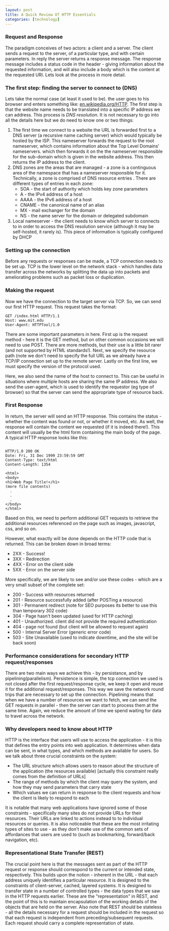 ```yaml
---
layout: post
title: A Quick Review Of HTTP Essentials
categories: [technology] 
---
```


<h3>Request and Response</h3>

The paradigm conceives of two actors: a client and a server. The client sends a request to the server, of a particular type, and with certain parameters. In reply the server returns a response message. The response message includes a status code in the header - giving information about the requested information, and will also include a body which is the content at the requested URI. Lets look at the process in more detail.

<!--more-->

<h3>The first step: finding the server to connect to (DNS)</h3>

Lets take the normal case (at least it used to be). the user goes to his browser and enters something like: <a href="http://en.wikipedia.org/HTTP">en.wikipedia.org/HTTP</a>. The first step is that the website name needs to be translated into a specific IP address we can address. This process is <em>DNS resolution</em>. It is not necessary to go into all the details here but we do need to know one or two things: 
<ol>
	<li>The first time we connect to a website the URL is forwarded first to a DNS server (a recursive name caching server) which would typically be hosted by the ISP. This nameserver forwards the request to the root nameserver, which contains information about the Top Level Domains' nameservers. which then forwards it on the the nameserver responsible for the sub-domain which is given in the website address. This then returns the IP address to the client.</li>
	<li>DNS zones are the areas that are managed - a zone is a continguous area of the namespace that has a nameserver responsible for it. Technically, a zone is comprised of DNS resource entries . There are different types of entries in each zone:
		<ul>
			<li>SOA - the start of authority which holds key zone parameters</li>
			<li>A - the IPv4 address of a host</li>
			<li>AAAA - the IPv6 address of a host</li>
			<li>CNAME - the canonical name of an alias</li>
			<li>MX - mail exchanger for the domain</li>
			<li>NS - the name server for the domain or delegated subdomain</li>
		</ul>
	<li>Local nameserver - the client needs to know which server to connects to in order to access the DNS resolution service (although it may be self-hosted, it rarely is). This piece of information is typically configured by DHCP</li>
</ol>

<h3>Setting up the connection</h3>

Before any requests or responses can be made, a TCP connection needs to be set up. TCP is the lower level on the network stack - which handles data transfer across the networks by splitting the data up into packets and ameliorating problems such as packet loss or duplication.

<h3>Making the request</h3>

Now we have the connection to the target server via TCP. So, we can send our first HTTP request. This request takes the format:

<pre><code>GET /index.html HTTP/1.1
Host: www.mit.edu
User-Agent: HTTPTool/1.0
</code></pre>

There are some important parameters in here. First up is the request method - here it is the GET method, but on other common occasions we will need to use POST. There are more methods, but their use is a little bit rarer (and not supported by HTML standards!). Next, we specify the resource path (note we don't need to specify the full URL as we already have a TCP/IP connection set up to the remote server. Lastly on the first line, we must specify the version of the protocol used. 

Here, we also send the name of the host to connect to. This can be useful in situations where multiple hosts are sharing the same IP address. We also send the user-agent, which is used to identify the requestor (eg type of browser) so that the server can send the appropriate type of resource back.

<h3>First Response</h3>

In return, the server will send an HTTP response. This contains the status - whether the content was found or not, or whether it moved, etc. As well, the response will contain the content we requested (if it is indeed there!). This content will usually be the html form containing the main body of the page. A typical HTTP response looks like this:
<pre><code>
HTTP/1.0 200 OK
Date: Fri, 31 Dec 1999 23:59:59 GMT
Content-Type: text/html
Content-Length: 1354

&lt;html&gt;
&lt;body&gt;
&lt;h1&gt;Web Page Title!&lt;/h1&gt;
(more file contents)
  .
  .
  .
&lt;/body&gt;
&lt;/html&gt;
</pre></code>
Based on this, we need to perform additional GET requests to retrieve the additional resources referenced on the page such as images, javascript, css, and so on. 

However, what exactly will be done depends on the HTTP code that is returned. This can be broken down in broad terms:
<ul>
	<li>2XX - Success!</li>
	<li>3XX - Redirection</li>
	<li>4XX - Error on the client side</li>
	<li>5XX - Error on the server side</li>
</ul>
More specifically, we are likely to see and/or use these codes - which are a very small subset of the complete set:
<ul>
<li>200 - Success with resources returned</li>
<li>201 - Resource successfully added (after POSTing a resource)</li>
<li>301 - Permanent  redirect (note for SEO purposes its better to use this than temporary 302 code)</li>
<li>304 - Page hasn't been updated (used for HTTP caching)</li>
<li>401 - Unauthorized. client did not provide the required authentication</li>
<li>404 - page not found (but client will be allowed to request again)</li>
<li>500 - Internal Server Error (generic error code)</li>
<li>503 - Site Unavailable (used to indicate downtime, and the site will be back soon)</li>
 </ul>

<h3>Performance considerations for secondary HTTP request/responses</h3>

There are two main ways we achieve this - by persistance, and by pipelining(parallelism). Persistence is simple, the tcp connection we used is not closed after the first request/response cycle, we keep it open and reuse it for the additional request/responses. This way we save the network round trips that are necessary to set up the connection. Pipelining means that when we have a number of resources we want to fetch, we can send the GET requests in parallel - then the server can start to process them at the same time. Again, we reduce the amount of time we spend waiting for data to travel across the network.

<h3>Why developers need to know about HTTP</h3>

HTTP is the interface that users will use to access the application - it is this that defines the entry points into web application. It determines when data can be sent, in what types, and which methods are available for users. So we talk about three crucial constraints on the system:
<ul>
<li>The URL structure which allows users to reason about the structure of the application (the resources available) [actually this constraint really comes from the definition of URLs]</li>
<li>The range of methods by which the client may query the system, and how they may send parameters that carry state</li>
<li>Which values we can return in response to the client requests and how the client is likely to respond to each</li>
</ul>	

It is notable that many web applications have ignored some of those constraints - specifically many sites do not provide URLs for their resources. Their URLs are linked to actions instead to to individual resources or queries. It is also noticeable that these are the most irritating types of sites to use - as they don't make use of the common sets of affordances that users are used to (such as bookmarking, forward/back navigation, etc).

<h3>Representational State Transfer (REST)</h3>

The crucial point here is that the messages sent as part of the HTTP request or response should correspond to the current or intended state, respectively. This builds upon the notion - inherent in the URL - that each address uniquely identifies a particular resource. It is designed to the constraints  of client-server, cached, layered systems. It is designed to  transfer state in a number of controlled types - the data types that we saw in the HTTP requests earlier. These are the "representation" in REST, and the point of this is to maintain encapsulation of the working details of the objects that are held on the server. Also note that REST should be stateless - all the details necessary for a request should be included in the request so that each request is independent from preceding/subsequent requests. Each request should carry a complete representation of state.
